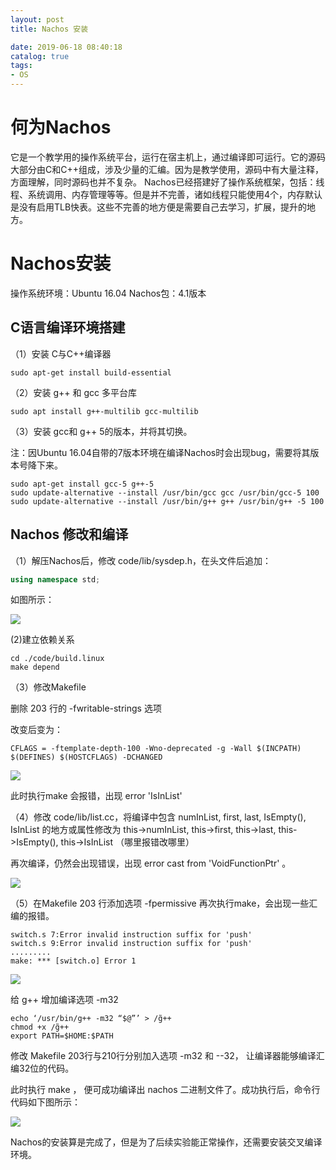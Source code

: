 ```yaml
---
layout: post
title: Nachos 安装

date: 2019-06-18 08:40:18
catalog: true
tags:
- OS
---
```

# 何为Nachos
它是一个教学用的操作系统平台，运行在宿主机上，通过编译即可运行。它的源码大部分由C和C++组成，涉及少量的汇编。因为是教学使用，源码中有大量注释，方面理解，同时源码也并不复杂。
Nachos已经搭建好了操作系统框架，包括：线程、系统调用、内存管理等等。但是并不完善，诸如线程只能使用4个，内存默认是没有启用TLB快表。这些不完善的地方便是需要自己去学习，扩展，提升的地方。
# Nachos安装
操作系统环境：Ubuntu 16.04
Nachos包：4.1版本

## C语言编译环境搭建
（1）安装 C与C++编译器

`sudo apt-get install build-essential`

（2）安装 g++ 和 gcc 多平台库

`sudo apt install g++-multilib gcc-multilib`

（3）安装 gcc和 g++ 5的版本，并将其切换。

注：因Ubuntu 16.04自带的7版本环境在编译Nachos时会出现bug，需要将其版本号降下来。

```
sudo apt-get install gcc-5 g++-5
sudo update-alternative --install /usr/bin/gcc gcc /usr/bin/gcc-5 100
sudo update-alternative --install /usr/bin/g++ g++ /usr/bin/g++ -5 100
```
## Nachos 修改和编译
（1）解压Nachos后，修改 code/lib/sysdep.h，在头文件后追加：

```cpp
using namespace std;
```

如图所示：



![](<https://res.cloudinary.com/starrkd/image/upload/v1562038988/Blog/Nachos/Install%20and%20complie/add-namespace_lepi0o.png>)



(2)建立依赖关系

```shell
cd ./code/build.linux
make depend
```

（3）修改Makefile

删除 203 行的 -fwritable-strings 选项

改变后变为：

`CFLAGS = -ftemplate-depth-100 -Wno-deprecated -g -Wall $(INCPATH) $(DEFINES) $(HOSTCFLAGS) -DCHANGED`

![](<https://res.cloudinary.com/starrkd/image/upload/v1562038991/Blog/Nachos/Install%20and%20complie/delet_fwritable-strings_fwtpxa.png>)

此时执行make 会报错，出现 error 'IsInList'

（4）修改 code/lib/list.cc，将编译中包含 numInList, first, last, IsEmpty(), IsInList 的地方或属性修改为 this->numInList, this->first, this->last, this->IsEmpty(), this->IsInList （哪里报错改哪里）

再次编译，仍然会出现错误，出现 error cast from 'VoidFunctionPtr' 。

![](<https://res.cloudinary.com/starrkd/image/upload/v1562038988/Blog/Nachos/Install%20and%20complie/error2_ensswk.png>)

（5）在Makefile 203 行添加选项 -fpermissive 再次执行make，会出现一些汇编的报错。

    switch.s 7:Error invalid instruction suffix for 'push'
    switch.s 9:Error invalid instruction suffix for 'push'
    .........
    make: *** [switch.o] Error 1

![](https://res.cloudinary.com/starrkd/image/upload/v1562038988/Blog/Nachos/Install%20and%20complie/error3_ljoerj.png)



给 g++ 增加编译选项 -m32

    echo ‘/usr/bin/g++ -m32 “$@”’ > /̃g++
    chmod +x /̃g++
    export PATH=$HOME:$PATH

修改 Makefile 203行与210行分别加入选项 -m32 和 --32， 让编译器能够编译汇编32位的代码。

此时执行 make ， 便可成功编译出 nachos 二进制文件了。成功执行后，命令行代码如下图所示：

![](https://res.cloudinary.com/starrkd/image/upload/v1562038988/Blog/Nachos/Install%20and%20complie/done_vuda2a.png)

Nachos的安装算是完成了，但是为了后续实验能正常操作，还需要安装交叉编译环境。
